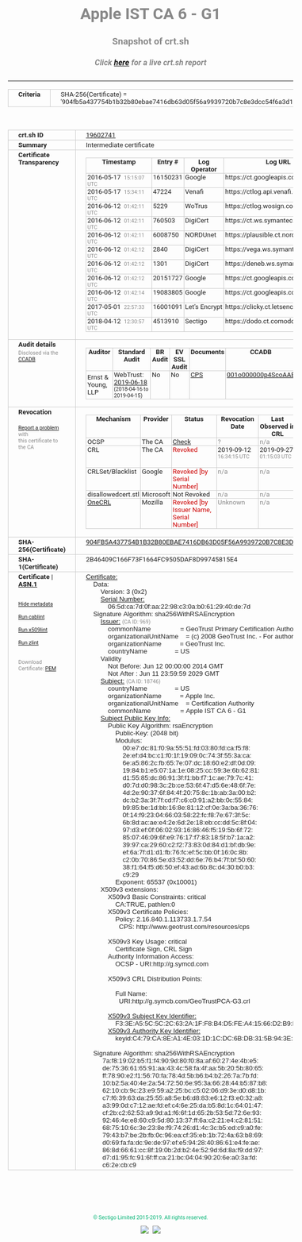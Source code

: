 # Apple IST CA 6 - G1
### Snapshot of crt.sh
##### Click [here](https://crt.sh/?q=904FB5A437754B1B32B80EBAE7416DB63D05F56A9939720B7C8E3DCC54F6A3D1) for a live crt.sh report

---
<!DOCTYPE HTML PUBLIC "-//W3C//DTD HTML 4.0 Transitional//EN">
<HTML>
<HEAD>
  <META http-equiv="Content-Type" content="text/html; charset=UTF-8">
  <TITLE>crt.sh | 904fb5a437754b1b32b80ebae7416db63d05f56a9939720b7c8e3dcc54f6a3d1</TITLE>
  <META name="description" content="Free CT Log Certificate Search Tool from Sectigo (formerly Comodo CA)">
  <META name="keywords" content="crt.sh, CT, Certificate Transparency, Certificate Search, SSL Certificate, Sectigo, Comodo CA">
  <LINK href="//fonts.googleapis.com/css?family=Roboto+Mono|Roboto:400,400i,700,700i" rel="stylesheet">
  <STYLE type="text/css">
    a {
      white-space: nowrap;
    }
    body {
      color: #888888;
      font: 12pt Roboto, sans-serif;
      padding-top: 10px;
      text-align: center
    }
    form {
      margin: 0px
    }
    span {
      border-radius: 10px
    }
    span.heading {
      color: #888888;
      font: 12pt Roboto, sans-serif
    }
    span.title {
      background-color: #00B373;
      color: #FFFFFF;
      font: bold 18pt Roboto, sans-serif;
      padding: 0px 5px
    }
    span.text {
      color: #888888;
      font: 10pt Roboto, sans-serif
    }
    span.whiteongrey {
      background-color: #D9D9D6;
      color: #FFFFFF;
      font: bold 18pt Roboto, sans-serif;
      padding: 0px 5px
    }
    table {
      border-collapse: collapse;
      color: #222222;
      font: 10pt Roboto, sans-serif;
      margin-left: auto;
      margin-right: auto
    }
    table.options {
      border: none;
      margin-left: 10px
    }
    td, th {
      border: 1px solid #CCCCCC;
      padding: 0px 2px;
      text-align: left;
      vertical-align: top
    }
    td.outer, th.outer {
      border: 1px solid #CCCCCC;
      padding: 2px 20px;
      text-align: left
    }
    th.heading {
      color: #888888;
      font: bold italic 12pt Roboto, sans-serif;
      padding: 20px 0px 0px;
      text-align: center
    }
    th.options, td.options {
      border: none;
      vertical-align: middle
    }
    td.text {
      font: 10pt "Roboto Mono", sans-serif;
      padding: 2px 20px
    }
    td.heading {
      border: none;
      color: #888888;
      font: 12pt Roboto, sans-serif;
      padding-top: 20px;
      text-align: center
    }
    table.lint td, th {
      text-align: center
    }
    .button {
      background-color: #00B373;
      border-radius: 10px;
      color: #FFFFFF;
      font: bold 13pt Roboto, sans-serif
    }
    .copyright {
      font: 8pt Roboto, sans-serif;
      color: #00B373
    }
    .input {
      border: 1px solid #888888;
      font-weight: bold;
      text-align: center
    }
    .small {
      font: 8pt Roboto, sans-serif;
      color: #888888
    }
    .error {
      background-color: #FFDFDF;
      color: #CC0000;
      font-weight: bold
    }
    .fatal {
      background-color: #0000AA;
      color: #FFFFFF;
      font-weight: bold
    }
    .notice {
      background-color: #FFFFDF;
      color: #606000
    }
    .warning {
      background-color: #FFEFDF;
      color: #DF6000
    }
  </STYLE>
</HEAD>
<BODY>

<TABLE>
  <TR>
    <TH class="outer">Criteria</TH>
    <TD class="outer">SHA-256(Certificate) = '904fb5a437754b1b32b80ebae7416db63d05f56a9939720b7c8e3dcc54f6a3d1'</TD>
  </TR>
</TABLE>
<BR>
<TABLE>
  <TR>
    <TH class="outer">crt.sh ID</TH>
    <TD class="outer"><A href="?id=19602741">19602741</A></TD>
  </TR>
  <TR>
    <TH class="outer">Summary</TH>
    <TD class="outer">Intermediate certificate</TD>
  </TR>
  <TR>
    <TH class="outer">Certificate<BR>Transparency</TH>
    <TD class="outer">
<TABLE class="options" style="margin-left:0px">
  <TR>
    <TH>Timestamp</TH>
    <TH>Entry #</TH>
    <TH>Log Operator</TH>
    <TH>Log URL</TH>
  </TR>
  <TR>
    <TD>2016-05-17&nbsp; <FONT class="small">15:15:07 UTC</FONT></TD>
    <TD>16150231</TD>
    <TD>Google</TD>
    <TD>https://ct.googleapis.com/rocketeer</TD>
  </TR>
  <TR>
    <TD>2016-05-17&nbsp; <FONT class="small">15:34:11 UTC</FONT></TD>
    <TD>47224</TD>
    <TD>Venafi</TD>
    <TD>https://ctlog.api.venafi.com</TD>
  </TR>
  <TR>
    <TD>2016-06-12&nbsp; <FONT class="small">01:42:11 UTC</FONT></TD>
    <TD>5229</TD>
    <TD>WoTrus</TD>
    <TD>https://ctlog.wosign.com</TD>
  </TR>
  <TR>
    <TD>2016-06-12&nbsp; <FONT class="small">01:42:11 UTC</FONT></TD>
    <TD>760503</TD>
    <TD>DigiCert</TD>
    <TD>https://ct.ws.symantec.com</TD>
  </TR>
  <TR>
    <TD>2016-06-12&nbsp; <FONT class="small">01:42:11 UTC</FONT></TD>
    <TD>6008750</TD>
    <TD>NORDUnet</TD>
    <TD>https://plausible.ct.nordu.net</TD>
  </TR>
  <TR>
    <TD>2016-06-12&nbsp; <FONT class="small">01:42:12 UTC</FONT></TD>
    <TD>2840</TD>
    <TD>DigiCert</TD>
    <TD>https://vega.ws.symantec.com</TD>
  </TR>
  <TR>
    <TD>2016-06-12&nbsp; <FONT class="small">01:42:12 UTC</FONT></TD>
    <TD>1301</TD>
    <TD>DigiCert</TD>
    <TD>https://deneb.ws.symantec.com</TD>
  </TR>
  <TR>
    <TD>2016-06-12&nbsp; <FONT class="small">01:42:12 UTC</FONT></TD>
    <TD>20151727</TD>
    <TD>Google</TD>
    <TD>https://ct.googleapis.com/pilot</TD>
  </TR>
  <TR>
    <TD>2016-06-12&nbsp; <FONT class="small">01:42:14 UTC</FONT></TD>
    <TD>19083805</TD>
    <TD>Google</TD>
    <TD>https://ct.googleapis.com/aviator</TD>
  </TR>
  <TR>
    <TD>2017-05-01&nbsp; <FONT class="small">22:57:33 UTC</FONT></TD>
    <TD>16001091</TD>
    <TD>Let's Encrypt</TD>
    <TD>https://clicky.ct.letsencrypt.org</TD>
  </TR>
  <TR>
    <TD>2018-04-12&nbsp; <FONT class="small">12:30:57 UTC</FONT></TD>
    <TD>4513910</TD>
    <TD>Sectigo</TD>
    <TD>https://dodo.ct.comodo.com</TD>
  </TR>
</TABLE>
    </TD>
  </TR>
  <TR>
    <TH class="outer">Audit details<BR>
      <DIV class="small" style="padding-top:3px">Disclosed via the
        <A href="//ccadb-public.secure.force.com/mozilla/PublicAllIntermediateCerts" target="_blank">CCADB</A></DIV>
    </TH>
    <TD class="outer">
<TABLE class="options" style="margin-left:0px">
  <TR>
    <TH>Auditor</TH>
    <TH>Standard Audit</TH>
    <TH>BR Audit</TH>
    <TH>EV SSL Audit</TH>
    <TH>Documents</TH>
    <TH>CCADB</TH>
    <TH>Root Owner / Certificate</TH>
  </TR>
  <TR>
    <TD style="vertical-align:middle">Ernst & Young, LLP</TD>
    <TD>WebTrust:
      <A href="https://www.cpacanada.ca/generichandlers/CPACHandler.ashx?attachmentid=231565" target="_blank">2019-06-18</A>
      <BR><FONT style="font-size:8pt">(2018-04-16 to 2019-04-15)</FONT></TD>
    <TD>No    <TD>No    <TD>
      <A href="https://images.apple.com/certificateauthority/pdf/Apple_Public_CA_CPS_v4.2.pdf" target="blank">CPS</A>
    </TD>
    <TD><A href="//ccadb.force.com/001o000000p4ScoAAE" target="_blank">001o000000p4ScoAAE</A></TD>
    <TD><A href="/?id=847444">DigiCert</A></TD>
  </TR>
</TABLE>
    </TD>
  </TR>
  <TR>
    <TH class="outer">Revocation<BR><BR>
      <DIV class="small" style="padding-top:3px"><A href="?id=19602741&opt=problemreporting">Report a problem</A> with<BR>this certificate to the CA</DIV></TH>
    <TD class="outer">
      <TABLE class="options" style="margin-left:0px">
        <TR>
          <TH>Mechanism</TH>
          <TH>Provider</TH>
          <TH>Status</TH>
          <TH>Revocation Date</TH>
          <TH>Last Observed in CRL</TH>
          <TH>Last Checked <SPAN style="color:#CC0000;vertical-align:middle;font-size:70%;font-weight:normal">(Error)</SPAN></TH>
        </TR>
        <TR>
          <TD>OCSP</TD>
          <TD>The CA</TD>
          <TD><A href="?id=19602741&opt=ocsp">Check</A></TD>
          <TD><SPAN style="color:#888888">?</SPAN></TD>
          <TD><SPAN style="color:#888888">n/a</SPAN></TD>
          <TD><SPAN style="color:#888888">?</SPAN></TD>
        </TR>
        <TR>
          <TD>CRL</TD>
          <TD>The CA</TD>
          <TD><SPAN style="color:#CC0000">Revoked</SPAN></TD><TD>2019-09-12&nbsp; <FONT class="small">16:34:15 UTC</FONT></TD><TD>2019-09-27&nbsp; <FONT class="small">01:15:03 UTC</FONT></TD><TD>2019-12-04&nbsp; <FONT class="small">19:11:38 UTC</FONT></TD>
        </TR>
        <TR>
          <TD>CRLSet/Blacklist</TD>
          <TD>Google</TD>
          <TD><SPAN style="color:#CC0000">Revoked [by Serial Number]</SPAN></TD>
          <TD><SPAN style="color:#888888">n/a</SPAN></TD>
          <TD><SPAN style="color:#888888">n/a</SPAN></TD>
          <TD><SPAN style="color:#888888">n/a</SPAN></TD>
        </TR>
        <TR>
          <TD>disallowedcert.stl</TD>
          <TD>Microsoft</TD>
          <TD>Not Revoked</TD>
          <TD><SPAN style="color:#888888">n/a</SPAN></TD>
          <TD><SPAN style="color:#888888">n/a</SPAN></TD>
          <TD><SPAN style="color:#888888">n/a</SPAN></TD>
        </TR>
        <TR>
          <TD><A href="/mozilla-onecrl" target="_blank">OneCRL</A></TD>
          <TD>Mozilla</TD>
          <TD><SPAN style="color:#CC0000">Revoked [by Issuer Name, Serial Number]</SPAN></TD><TD><SPAN style="color:#888888">Unknown</SPAN></TD>
          <TD><SPAN style="color:#888888">n/a</SPAN></TD>
          <TD><SPAN style="color:#888888">n/a</SPAN></TD>
        </TR>
      </TABLE>
    </TD>
  </TR>
  <TR>
    <TH class="outer">SHA-256(Certificate)</TH>
    <TD class="outer"><A href="//censys.io/certificates/904fb5a437754b1b32b80ebae7416db63d05f56a9939720b7c8e3dcc54f6a3d1">904FB5A437754B1B32B80EBAE7416DB63D05F56A9939720B7C8E3DCC54F6A3D1</A></TD>
  </TR>
  <TR>
    <TH class="outer">SHA-1(Certificate)</TH>
    <TD class="outer">2B46409C166F73F1664FC9505DAF8D99745815E4</TD>
  </TR>
  <TR>
    <TH class="outer">Certificate | <A href="?asn1=19602741">ASN.1</A>
      <SPAN class="small"><BR>
      <BR><BR><A href="?id=19602741&opt=nometadata">Hide metadata</A>
      <BR><BR><A href="?id=19602741&opt=cablint">Run cablint</A>
      <BR><BR><A href="?id=19602741&opt=x509lint">Run x509lint</A>
      <BR><BR><A href="?id=19602741&opt=zlint">Run zlint</A>
      <BR><BR><BR>Download Certificate: <A href="?d=19602741">PEM</A>
      </SPAN>
    </TH>
    <TD class="text"><A href="?d=19602741">Certificate:</A><BR>&nbsp;&nbsp;&nbsp;&nbsp;Data:<BR>&nbsp;&nbsp;&nbsp;&nbsp;&nbsp;&nbsp;&nbsp;&nbsp;Version:&nbsp;3&nbsp;(0x2)<BR>&nbsp;&nbsp;&nbsp;&nbsp;&nbsp;&nbsp;&nbsp;&nbsp;<A href="?serial=065dca7d0faa2298c30ab0612940de7d">Serial&nbsp;Number:</A><BR>&nbsp;&nbsp;&nbsp;&nbsp;&nbsp;&nbsp;&nbsp;&nbsp;&nbsp;&nbsp;&nbsp;&nbsp;06:5d:ca:7d:0f:aa:22:98:c3:0a:b0:61:29:40:de:7d<BR>&nbsp;&nbsp;&nbsp;&nbsp;Signature&nbsp;Algorithm:&nbsp;sha256WithRSAEncryption<BR>&nbsp;&nbsp;&nbsp;&nbsp;&nbsp;&nbsp;&nbsp;&nbsp;<A href="?caid=969">Issuer:</A> <SPAN class="small">(CA ID: 969)</SPAN><BR>&nbsp;&nbsp;&nbsp;&nbsp;&nbsp;&nbsp;&nbsp;&nbsp;&nbsp;&nbsp;&nbsp;&nbsp;commonName&nbsp;&nbsp;&nbsp;&nbsp;&nbsp;&nbsp;&nbsp;&nbsp;&nbsp;&nbsp;&nbsp;&nbsp;&nbsp;&nbsp;&nbsp;&nbsp;=&nbsp;GeoTrust&nbsp;Primary&nbsp;Certification&nbsp;Authority&nbsp;-&nbsp;G3<BR>&nbsp;&nbsp;&nbsp;&nbsp;&nbsp;&nbsp;&nbsp;&nbsp;&nbsp;&nbsp;&nbsp;&nbsp;organizationalUnitName&nbsp;&nbsp;&nbsp;&nbsp;=&nbsp;(c)&nbsp;2008&nbsp;GeoTrust&nbsp;Inc.&nbsp;-&nbsp;For&nbsp;authorized&nbsp;use&nbsp;only<BR>&nbsp;&nbsp;&nbsp;&nbsp;&nbsp;&nbsp;&nbsp;&nbsp;&nbsp;&nbsp;&nbsp;&nbsp;organizationName&nbsp;&nbsp;&nbsp;&nbsp;&nbsp;&nbsp;&nbsp;&nbsp;&nbsp;&nbsp;=&nbsp;GeoTrust&nbsp;Inc.<BR>&nbsp;&nbsp;&nbsp;&nbsp;&nbsp;&nbsp;&nbsp;&nbsp;&nbsp;&nbsp;&nbsp;&nbsp;countryName&nbsp;&nbsp;&nbsp;&nbsp;&nbsp;&nbsp;&nbsp;&nbsp;&nbsp;&nbsp;&nbsp;&nbsp;&nbsp;&nbsp;&nbsp;=&nbsp;US<BR>&nbsp;&nbsp;&nbsp;&nbsp;&nbsp;&nbsp;&nbsp;&nbsp;Validity<BR>&nbsp;&nbsp;&nbsp;&nbsp;&nbsp;&nbsp;&nbsp;&nbsp;&nbsp;&nbsp;&nbsp;&nbsp;Not&nbsp;Before:&nbsp;Jun&nbsp;12&nbsp;00:00:00&nbsp;2014&nbsp;GMT<BR>&nbsp;&nbsp;&nbsp;&nbsp;&nbsp;&nbsp;&nbsp;&nbsp;&nbsp;&nbsp;&nbsp;&nbsp;Not&nbsp;After&nbsp;:&nbsp;Jun&nbsp;11&nbsp;23:59:59&nbsp;2029&nbsp;GMT<BR>&nbsp;&nbsp;&nbsp;&nbsp;&nbsp;&nbsp;&nbsp;&nbsp;<A href="?caid=18746">Subject:</A> <SPAN class="small">(CA ID: 18746)</SPAN><BR>&nbsp;&nbsp;&nbsp;&nbsp;&nbsp;&nbsp;&nbsp;&nbsp;&nbsp;&nbsp;&nbsp;&nbsp;countryName&nbsp;&nbsp;&nbsp;&nbsp;&nbsp;&nbsp;&nbsp;&nbsp;&nbsp;&nbsp;&nbsp;&nbsp;&nbsp;&nbsp;&nbsp;=&nbsp;US<BR>&nbsp;&nbsp;&nbsp;&nbsp;&nbsp;&nbsp;&nbsp;&nbsp;&nbsp;&nbsp;&nbsp;&nbsp;organizationName&nbsp;&nbsp;&nbsp;&nbsp;&nbsp;&nbsp;&nbsp;&nbsp;&nbsp;&nbsp;=&nbsp;Apple&nbsp;Inc.<BR>&nbsp;&nbsp;&nbsp;&nbsp;&nbsp;&nbsp;&nbsp;&nbsp;&nbsp;&nbsp;&nbsp;&nbsp;organizationalUnitName&nbsp;&nbsp;&nbsp;&nbsp;=&nbsp;Certification&nbsp;Authority<BR>&nbsp;&nbsp;&nbsp;&nbsp;&nbsp;&nbsp;&nbsp;&nbsp;&nbsp;&nbsp;&nbsp;&nbsp;commonName&nbsp;&nbsp;&nbsp;&nbsp;&nbsp;&nbsp;&nbsp;&nbsp;&nbsp;&nbsp;&nbsp;&nbsp;&nbsp;&nbsp;&nbsp;&nbsp;=&nbsp;Apple&nbsp;IST&nbsp;CA&nbsp;6&nbsp;-&nbsp;G1<BR>&nbsp;&nbsp;&nbsp;&nbsp;&nbsp;&nbsp;&nbsp;&nbsp;<A href="?spkisha256=fae46000d8f7042558541e98acf351279589f83b6d3001c18442e4403d111849">Subject&nbsp;Public&nbsp;Key&nbsp;Info:</A><BR>&nbsp;&nbsp;&nbsp;&nbsp;&nbsp;&nbsp;&nbsp;&nbsp;&nbsp;&nbsp;&nbsp;&nbsp;Public&nbsp;Key&nbsp;Algorithm:&nbsp;rsaEncryption<BR>&nbsp;&nbsp;&nbsp;&nbsp;&nbsp;&nbsp;&nbsp;&nbsp;&nbsp;&nbsp;&nbsp;&nbsp;&nbsp;&nbsp;&nbsp;&nbsp;Public-Key:&nbsp;(2048&nbsp;bit)<BR>&nbsp;&nbsp;&nbsp;&nbsp;&nbsp;&nbsp;&nbsp;&nbsp;&nbsp;&nbsp;&nbsp;&nbsp;&nbsp;&nbsp;&nbsp;&nbsp;Modulus:<BR>&nbsp;&nbsp;&nbsp;&nbsp;&nbsp;&nbsp;&nbsp;&nbsp;&nbsp;&nbsp;&nbsp;&nbsp;&nbsp;&nbsp;&nbsp;&nbsp;&nbsp;&nbsp;&nbsp;&nbsp;00:e7:dc:81:f0:9a:55:51:fd:03:80:fd:ca:f5:f8:<BR>&nbsp;&nbsp;&nbsp;&nbsp;&nbsp;&nbsp;&nbsp;&nbsp;&nbsp;&nbsp;&nbsp;&nbsp;&nbsp;&nbsp;&nbsp;&nbsp;&nbsp;&nbsp;&nbsp;&nbsp;2e:ef:d4:bc:c1:f0:1f:19:09:0c:74:3f:55:3a:ca:<BR>&nbsp;&nbsp;&nbsp;&nbsp;&nbsp;&nbsp;&nbsp;&nbsp;&nbsp;&nbsp;&nbsp;&nbsp;&nbsp;&nbsp;&nbsp;&nbsp;&nbsp;&nbsp;&nbsp;&nbsp;6e:a5:86:2c:fb:65:7e:07:dc:18:60:e2:df:0d:09:<BR>&nbsp;&nbsp;&nbsp;&nbsp;&nbsp;&nbsp;&nbsp;&nbsp;&nbsp;&nbsp;&nbsp;&nbsp;&nbsp;&nbsp;&nbsp;&nbsp;&nbsp;&nbsp;&nbsp;&nbsp;19:84:b1:e5:07:1a:1e:08:25:cc:59:3e:6b:62:81:<BR>&nbsp;&nbsp;&nbsp;&nbsp;&nbsp;&nbsp;&nbsp;&nbsp;&nbsp;&nbsp;&nbsp;&nbsp;&nbsp;&nbsp;&nbsp;&nbsp;&nbsp;&nbsp;&nbsp;&nbsp;d1:55:85:dc:86:91:3f:f1:bb:f7:1c:ae:79:7c:41:<BR>&nbsp;&nbsp;&nbsp;&nbsp;&nbsp;&nbsp;&nbsp;&nbsp;&nbsp;&nbsp;&nbsp;&nbsp;&nbsp;&nbsp;&nbsp;&nbsp;&nbsp;&nbsp;&nbsp;&nbsp;d0:7d:d0:98:3c:2b:ce:53:6f:47:d5:6e:48:6f:7e:<BR>&nbsp;&nbsp;&nbsp;&nbsp;&nbsp;&nbsp;&nbsp;&nbsp;&nbsp;&nbsp;&nbsp;&nbsp;&nbsp;&nbsp;&nbsp;&nbsp;&nbsp;&nbsp;&nbsp;&nbsp;4d:2e:90:37:6f:84:4f:20:75:8c:1b:ab:3a:00:b2:<BR>&nbsp;&nbsp;&nbsp;&nbsp;&nbsp;&nbsp;&nbsp;&nbsp;&nbsp;&nbsp;&nbsp;&nbsp;&nbsp;&nbsp;&nbsp;&nbsp;&nbsp;&nbsp;&nbsp;&nbsp;dc:b2:3a:3f:7f:cd:f7:c6:c0:91:a2:bb:0c:55:84:<BR>&nbsp;&nbsp;&nbsp;&nbsp;&nbsp;&nbsp;&nbsp;&nbsp;&nbsp;&nbsp;&nbsp;&nbsp;&nbsp;&nbsp;&nbsp;&nbsp;&nbsp;&nbsp;&nbsp;&nbsp;b9:85:be:1d:bb:16:8e:81:12:cf:0e:3a:ba:36:76:<BR>&nbsp;&nbsp;&nbsp;&nbsp;&nbsp;&nbsp;&nbsp;&nbsp;&nbsp;&nbsp;&nbsp;&nbsp;&nbsp;&nbsp;&nbsp;&nbsp;&nbsp;&nbsp;&nbsp;&nbsp;0f:14:f9:23:04:66:03:58:22:fc:f8:7e:67:3f:5c:<BR>&nbsp;&nbsp;&nbsp;&nbsp;&nbsp;&nbsp;&nbsp;&nbsp;&nbsp;&nbsp;&nbsp;&nbsp;&nbsp;&nbsp;&nbsp;&nbsp;&nbsp;&nbsp;&nbsp;&nbsp;6b:8d:ac:ae:e4:2e:6d:2e:18:eb:cc:dd:5c:8f:04:<BR>&nbsp;&nbsp;&nbsp;&nbsp;&nbsp;&nbsp;&nbsp;&nbsp;&nbsp;&nbsp;&nbsp;&nbsp;&nbsp;&nbsp;&nbsp;&nbsp;&nbsp;&nbsp;&nbsp;&nbsp;97:d3:ef:0f:06:02:93:16:86:46:f5:19:5b:6f:72:<BR>&nbsp;&nbsp;&nbsp;&nbsp;&nbsp;&nbsp;&nbsp;&nbsp;&nbsp;&nbsp;&nbsp;&nbsp;&nbsp;&nbsp;&nbsp;&nbsp;&nbsp;&nbsp;&nbsp;&nbsp;85:07:46:09:6f:e9:76:17:f7:83:18:5f:b7:1a:a2:<BR>&nbsp;&nbsp;&nbsp;&nbsp;&nbsp;&nbsp;&nbsp;&nbsp;&nbsp;&nbsp;&nbsp;&nbsp;&nbsp;&nbsp;&nbsp;&nbsp;&nbsp;&nbsp;&nbsp;&nbsp;39:97:ca:29:60:c2:f2:73:83:0d:84:d1:bf:db:9e:<BR>&nbsp;&nbsp;&nbsp;&nbsp;&nbsp;&nbsp;&nbsp;&nbsp;&nbsp;&nbsp;&nbsp;&nbsp;&nbsp;&nbsp;&nbsp;&nbsp;&nbsp;&nbsp;&nbsp;&nbsp;ef:6a:7f:d1:d1:fb:76:fc:ef:5c:bb:0f:16:0c:8b:<BR>&nbsp;&nbsp;&nbsp;&nbsp;&nbsp;&nbsp;&nbsp;&nbsp;&nbsp;&nbsp;&nbsp;&nbsp;&nbsp;&nbsp;&nbsp;&nbsp;&nbsp;&nbsp;&nbsp;&nbsp;c2:0b:70:86:5e:d3:52:dd:6e:76:b4:7f:bf:50:60:<BR>&nbsp;&nbsp;&nbsp;&nbsp;&nbsp;&nbsp;&nbsp;&nbsp;&nbsp;&nbsp;&nbsp;&nbsp;&nbsp;&nbsp;&nbsp;&nbsp;&nbsp;&nbsp;&nbsp;&nbsp;38:f1:64:f5:d6:50:ef:43:ad:6b:8c:d4:30:b0:b3:<BR>&nbsp;&nbsp;&nbsp;&nbsp;&nbsp;&nbsp;&nbsp;&nbsp;&nbsp;&nbsp;&nbsp;&nbsp;&nbsp;&nbsp;&nbsp;&nbsp;&nbsp;&nbsp;&nbsp;&nbsp;c9:29<BR>&nbsp;&nbsp;&nbsp;&nbsp;&nbsp;&nbsp;&nbsp;&nbsp;&nbsp;&nbsp;&nbsp;&nbsp;&nbsp;&nbsp;&nbsp;&nbsp;Exponent:&nbsp;65537&nbsp;(0x10001)<BR>&nbsp;&nbsp;&nbsp;&nbsp;&nbsp;&nbsp;&nbsp;&nbsp;X509v3&nbsp;extensions:<BR>&nbsp;&nbsp;&nbsp;&nbsp;&nbsp;&nbsp;&nbsp;&nbsp;&nbsp;&nbsp;&nbsp;&nbsp;X509v3&nbsp;Basic&nbsp;Constraints:&nbsp;critical<BR>&nbsp;&nbsp;&nbsp;&nbsp;&nbsp;&nbsp;&nbsp;&nbsp;&nbsp;&nbsp;&nbsp;&nbsp;&nbsp;&nbsp;&nbsp;&nbsp;CA:TRUE,&nbsp;pathlen:0<BR>&nbsp;&nbsp;&nbsp;&nbsp;&nbsp;&nbsp;&nbsp;&nbsp;&nbsp;&nbsp;&nbsp;&nbsp;X509v3&nbsp;Certificate&nbsp;Policies:&nbsp;<BR>&nbsp;&nbsp;&nbsp;&nbsp;&nbsp;&nbsp;&nbsp;&nbsp;&nbsp;&nbsp;&nbsp;&nbsp;&nbsp;&nbsp;&nbsp;&nbsp;Policy:&nbsp;2.16.840.1.113733.1.7.54<BR>&nbsp;&nbsp;&nbsp;&nbsp;&nbsp;&nbsp;&nbsp;&nbsp;&nbsp;&nbsp;&nbsp;&nbsp;&nbsp;&nbsp;&nbsp;&nbsp;&nbsp;&nbsp;CPS:&nbsp;http://www.geotrust.com/resources/cps<BR><BR>&nbsp;&nbsp;&nbsp;&nbsp;&nbsp;&nbsp;&nbsp;&nbsp;&nbsp;&nbsp;&nbsp;&nbsp;X509v3&nbsp;Key&nbsp;Usage:&nbsp;critical<BR>&nbsp;&nbsp;&nbsp;&nbsp;&nbsp;&nbsp;&nbsp;&nbsp;&nbsp;&nbsp;&nbsp;&nbsp;&nbsp;&nbsp;&nbsp;&nbsp;Certificate&nbsp;Sign,&nbsp;CRL&nbsp;Sign<BR>&nbsp;&nbsp;&nbsp;&nbsp;&nbsp;&nbsp;&nbsp;&nbsp;&nbsp;&nbsp;&nbsp;&nbsp;Authority&nbsp;Information&nbsp;Access:&nbsp;<BR>&nbsp;&nbsp;&nbsp;&nbsp;&nbsp;&nbsp;&nbsp;&nbsp;&nbsp;&nbsp;&nbsp;&nbsp;&nbsp;&nbsp;&nbsp;&nbsp;OCSP&nbsp;-&nbsp;URI:http://g.symcd.com<BR><BR>&nbsp;&nbsp;&nbsp;&nbsp;&nbsp;&nbsp;&nbsp;&nbsp;&nbsp;&nbsp;&nbsp;&nbsp;X509v3&nbsp;CRL&nbsp;Distribution&nbsp;Points:&nbsp;<BR><BR>&nbsp;&nbsp;&nbsp;&nbsp;&nbsp;&nbsp;&nbsp;&nbsp;&nbsp;&nbsp;&nbsp;&nbsp;&nbsp;&nbsp;&nbsp;&nbsp;Full&nbsp;Name:<BR>&nbsp;&nbsp;&nbsp;&nbsp;&nbsp;&nbsp;&nbsp;&nbsp;&nbsp;&nbsp;&nbsp;&nbsp;&nbsp;&nbsp;&nbsp;&nbsp;&nbsp;&nbsp;URI:http://g.symcb.com/GeoTrustPCA-G3.crl<BR><BR>&nbsp;&nbsp;&nbsp;&nbsp;&nbsp;&nbsp;&nbsp;&nbsp;&nbsp;&nbsp;&nbsp;&nbsp;<A href="?ski=f33ea55c5c2c632a1ff8b4d5fea41566d2b9e735">X509v3&nbsp;Subject&nbsp;Key&nbsp;Identifier:</A><BR>&nbsp;&nbsp;&nbsp;&nbsp;&nbsp;&nbsp;&nbsp;&nbsp;&nbsp;&nbsp;&nbsp;&nbsp;&nbsp;&nbsp;&nbsp;&nbsp;F3:3E:A5:5C:5C:2C:63:2A:1F:F8:B4:D5:FE:A4:15:66:D2:B9:E7:35<BR>&nbsp;&nbsp;&nbsp;&nbsp;&nbsp;&nbsp;&nbsp;&nbsp;&nbsp;&nbsp;&nbsp;&nbsp;<A href="?ski=c479ca8ea14e031d1cdc6bdb315b943e3f307f2d">X509v3&nbsp;Authority&nbsp;Key&nbsp;Identifier:</A><BR>&nbsp;&nbsp;&nbsp;&nbsp;&nbsp;&nbsp;&nbsp;&nbsp;&nbsp;&nbsp;&nbsp;&nbsp;&nbsp;&nbsp;&nbsp;&nbsp;keyid:C4:79:CA:8E:A1:4E:03:1D:1C:DC:6B:DB:31:5B:94:3E:3F:30:7F:2D<BR><BR>&nbsp;&nbsp;&nbsp;&nbsp;Signature&nbsp;Algorithm:&nbsp;sha256WithRSAEncryption<BR>&nbsp;&nbsp;&nbsp;&nbsp;&nbsp;&nbsp;&nbsp;&nbsp;&nbsp;7a:f8:19:02:b5:f1:f4:90:9d:80:f0:8a:af:60:27:4e:4b:e5:<BR>&nbsp;&nbsp;&nbsp;&nbsp;&nbsp;&nbsp;&nbsp;&nbsp;&nbsp;de:75:36:61:65:91:aa:43:4c:58:fa:4f:aa:5b:20:5b:80:65:<BR>&nbsp;&nbsp;&nbsp;&nbsp;&nbsp;&nbsp;&nbsp;&nbsp;&nbsp;ff:78:90:e2:f1:56:70:fa:78:4d:5b:b6:b4:b2:26:7a:7b:fd:<BR>&nbsp;&nbsp;&nbsp;&nbsp;&nbsp;&nbsp;&nbsp;&nbsp;&nbsp;10:b2:5a:40:4e:2a:54:72:50:6e:95:3a:66:28:44:b5:87:b8:<BR>&nbsp;&nbsp;&nbsp;&nbsp;&nbsp;&nbsp;&nbsp;&nbsp;&nbsp;62:10:cb:9c:23:e9:59:a2:25:bc:c5:02:06:d9:3e:d0:d8:1b:<BR>&nbsp;&nbsp;&nbsp;&nbsp;&nbsp;&nbsp;&nbsp;&nbsp;&nbsp;c7:f6:39:63:da:25:55:a8:5e:b6:d8:83:e6:12:f3:e0:32:a8:<BR>&nbsp;&nbsp;&nbsp;&nbsp;&nbsp;&nbsp;&nbsp;&nbsp;&nbsp;a3:99:0d:c7:12:ae:fd:ef:c4:6e:25:da:b5:8d:1c:64:01:47:<BR>&nbsp;&nbsp;&nbsp;&nbsp;&nbsp;&nbsp;&nbsp;&nbsp;&nbsp;cf:2b:c2:62:53:a9:9d:a1:f6:6f:1d:65:2b:53:5d:72:6e:93:<BR>&nbsp;&nbsp;&nbsp;&nbsp;&nbsp;&nbsp;&nbsp;&nbsp;&nbsp;92:46:4e:e8:60:c9:5d:80:13:37:ff:6a:c2:21:e4:c2:81:51:<BR>&nbsp;&nbsp;&nbsp;&nbsp;&nbsp;&nbsp;&nbsp;&nbsp;&nbsp;68:75:10:6c:3e:23:8e:f9:74:26:d1:4c:3c:b5:ed:c9:a0:fe:<BR>&nbsp;&nbsp;&nbsp;&nbsp;&nbsp;&nbsp;&nbsp;&nbsp;&nbsp;79:43:b7:be:2b:fb:0c:96:ea:cf:35:eb:1b:72:4a:63:b8:69:<BR>&nbsp;&nbsp;&nbsp;&nbsp;&nbsp;&nbsp;&nbsp;&nbsp;&nbsp;d0:69:fa:fa:dc:9e:de:97:ef:e5:94:28:40:86:61:e4:fe:ae:<BR>&nbsp;&nbsp;&nbsp;&nbsp;&nbsp;&nbsp;&nbsp;&nbsp;&nbsp;86:8d:66:61:cc:8f:19:0b:2d:b2:4e:52:9d:6d:8a:f9:dd:97:<BR>&nbsp;&nbsp;&nbsp;&nbsp;&nbsp;&nbsp;&nbsp;&nbsp;&nbsp;d7:d1:95:fc:91:6f:ff:ca:21:bc:04:04:90:20:6e:a0:3a:fd:<BR>&nbsp;&nbsp;&nbsp;&nbsp;&nbsp;&nbsp;&nbsp;&nbsp;&nbsp;c6:2e:cb:c9<BR>    </TD>
  </TR>
</TABLE>

  <BR><BR><BR>

  <P class="copyright">&copy; Sectigo Limited 2015-2019. All rights reserved.</P>
  <DIV>
    <A href="https://sectigo.com/"><IMG src="/sectigo_s.png"></A>
    &nbsp;<A href="https://github.com/crtsh"><IMG src="/GitHub-Mark-32px.png"></A>
  </DIV>
</BODY>
</HTML>
